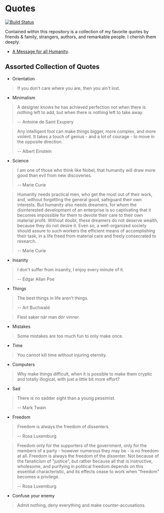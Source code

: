 # Quotes

[![Build Status](https://travis-ci.org/mewmew/quotes.svg?branch=master)](https://travis-ci.org/mewmew/quotes)

Contained within this repository is a collection of my favorite quotes by
friends & family, strangers, authors, and remarkable people. I cherish them
deeply.

* [A Message for all Humanity][].

[A Message for all Humanity]: https://raw.github.com/mewmew/quotes/master/A%20Message%20for%20all%20Humanity/message.pdf

## Assorted Collection of Quotes

* Orientation

> If you don't care where you are, then you ain't lost.

* Minimalism

> A designer knows he has achieved perfection not when there is nothing left to add, but when there is nothing left to take away.
>
> -- Antoine de Saint Exupery

> Any intelligent fool can make things bigger, more complex, and more violent. It takes a touch of genius - and a lot of courage - to move in the opposite direction.
>
> -- Albert Einstein

* Science

> I am one of those who think like Nobel, that humanity will draw more good than evil from new discoveries.
>
> -- Marie Curie

> Humanity needs practical men, who get the most out of their work, and, without forgetting the general good, safeguard their own interests. But humanity also needs dreamers, for whom the disinterested development of an enterprise is so captivating that it becomes impossible for them to devote their care to their own material profit. Without doubt, these dreamers do not deserve wealth, because they do not desire it. Even so, a well-organized society should assure to such workers the efficient means of accomplishing their task, in a life freed from material care and freely consecrated to research.
>
> -- Marie Curie

* Insanity

> I don't suffer from insanity, I enjoy every minute of it.
>
> -- Edgar Allan Poe

* Things

> The best things in life aren't things.
>
> -- Art Buchwald

> Flest saker när man dör vinner.

* Mistakes

> Some mistakes are too much fun to only make once.

* Time

> You cannot kill time without injuring eternity.

* Computers

> Why make things difficult, when it is possible to make them cryptic and totally illogical, with just a little bit more effort?

* Sad

> There is no sadder sight than a young pessimist.
>
> -- Mark Twain

* Freedom

> Freedom is always the freedom of dissenters.
>
> -- Rosa Luxemburg

> Freedom only for the supporters of the government, only for the members of a party - however numerous they may be - is no freedom at all. Freedom is always the freedom of the dissenter. Not because of the fanaticism of "justice", but rather because all that is instructive, wholesome, and purifying in political freedom depends on this essential characteristic, and its effects cease to work when "freedom" becomes a privilege.
>
> -- Rosa Luxemburg

* Confuse your enemy

> Admit nothing, deny everything and make counter-accusations.
